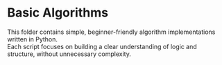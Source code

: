 # Basic Algorithms

This folder contains simple, beginner-friendly algorithm implementations written in Python.  
Each script focuses on building a clear understanding of logic and structure, without unnecessary complexity.
